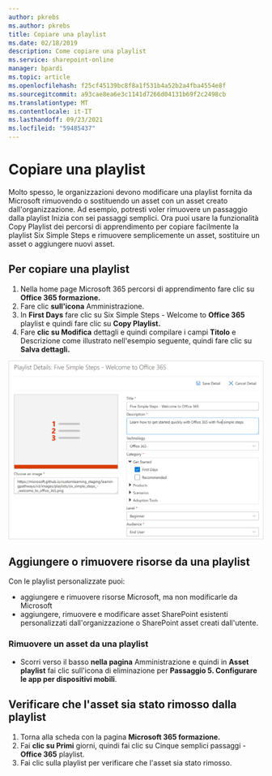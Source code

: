 ```yaml
---
author: pkrebs
ms.author: pkrebs
title: Copiare una playlist
ms.date: 02/18/2019
description: Come copiare una playlist
ms.service: sharepoint-online
manager: bpardi
ms.topic: article
ms.openlocfilehash: f25cf45139bc8f8a1f531b4a52b2a4fba4554e8f
ms.sourcegitcommit: a93cae8ea6e3c1141d7266d04131b69f2c2498cb
ms.translationtype: MT
ms.contentlocale: it-IT
ms.lasthandoff: 09/23/2021
ms.locfileid: "59485437"
---
```

# <a name="copy-a-playlist"></a>Copiare una playlist
Molto spesso, le organizzazioni devono modificare una playlist fornita da Microsoft rimuovendo o sostituendo un asset con un asset creato dall'organizzazione. Ad esempio, potresti voler rimuovere un passaggio dalla playlist Inizia con sei passaggi semplici. Ora puoi usare la funzionalità Copy Playlist dei percorsi di apprendimento per copiare facilmente la playlist Six Simple Steps e rimuovere semplicemente un asset, sostituire un asset o aggiungere nuovi asset. 

## <a name="to-copy-a-playlist"></a>Per copiare una playlist

1. Nella home page Microsoft 365 percorsi  di apprendimento fare clic su **Office 365 formazione.**
2. Fare clic **sull'icona** Amministrazione.
3. In **First Days** fare clic su Six Simple Steps - Welcome to **Office 365** playlist e quindi fare clic su **Copy Playlist.** 
4. Fare **clic su Modifica** dettagli e  quindi compilare i campi **Titolo** e Descrizione come illustrato nell'esempio seguente, quindi fare clic su **Salva dettagli.**  
 
![Copiare la playlist 5 passaggi](media/cg-copyplaylist5steps.png)

## <a name="add-or-remove-assets-from-a-playlist"></a>Aggiungere o rimuovere risorse da una playlist
Con le playlist personalizzate puoi:
- aggiungere e rimuovere risorse Microsoft, ma non modificarle da Microsoft
- aggiungere, rimuovere e modificare asset SharePoint esistenti personalizzati dall'organizzazione o SharePoint asset creati dall'utente. 

### <a name="remove-an-asset-from-a-playlist"></a>Rimuovere un asset da una playlist
- Scorri verso il basso **nella pagina** Amministrazione e quindi in **Asset playlist** fai clic sull'icona di eliminazione per **Passaggio 5. Configurare le app per dispositivi mobili**. 

## <a name="verify-the-asset-is-removed-from-the-playlist"></a>Verificare che l'asset sia stato rimosso dalla playlist
1. Torna alla scheda con la pagina **Microsoft 365 formazione.**
2. Fai **clic su Primi** giorni, quindi fai clic su Cinque semplici passaggi - **Office 365** playlist. 
3. Fai clic sulla playlist per verificare che l'asset sia stato rimosso.


